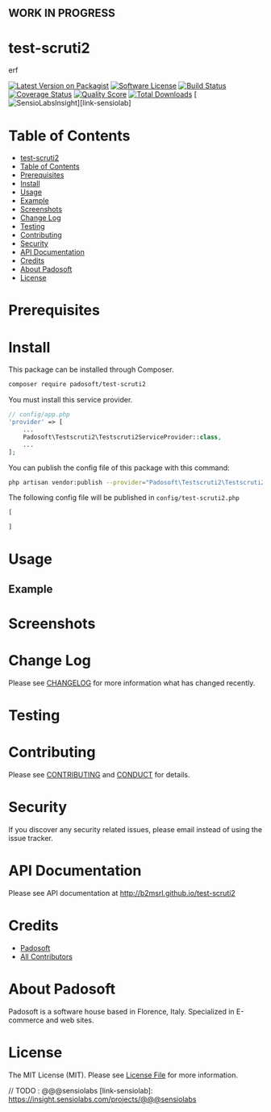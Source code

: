 ## WORK IN PROGRESS
# test-scruti2
erf

[![Latest Version on Packagist][ico-version]][link-packagist]
[![Software License][ico-license]](LICENSE.md)
[![Build Status][ico-travis]][link-travis]
[![Coverage Status][ico-scrutinizer]][link-scrutinizer]
[![Quality Score][ico-code-quality]][link-code-quality]
[![Total Downloads][ico-downloads]][link-downloads]
[![SensioLabsInsight][ico-sensiolab]][link-sensiolab]

Table of Contents
=================

  * [test-scruti2](#test-scruti2)
  * [Table of Contents](#table-of-contents)
  * [Prerequisites](#prerequisites)
  * [Install](#install)
  * [Usage](#usage)
  * [Example](#example)
  * [Screenshots](#screenshots)
  * [Change Log](#change-log)
  * [Testing](#testing)
  * [Contributing](#contributing)
  * [Security](#security)
  * [API Documentation](#api-documentation)
  * [Credits](#credits)
  * [About Padosoft](#about-padosoft)
  * [License](#license)

# Prerequisites

# Install

This package can be installed through Composer.

``` bash
composer require padosoft/test-scruti2
```
You must install this service provider.

``` php
// config/app.php
'provider' => [
    ...
    Padosoft\Testscruti2\Testscruti2ServiceProvider::class,
    ...
];
```

You can publish the config file of this package with this command:
``` bash
php artisan vendor:publish --provider="Padosoft\Testscruti2\Testscruti2ServiceProvider"
```
The following config file will be published in `config/test-scruti2.php`
``` php
[

]
```

# Usage

## Example

# Screenshots

# Change Log
Please see [CHANGELOG](CHANGELOG.md) for more information what has changed recently.

# Testing

# Contributing

Please see [CONTRIBUTING](CONTRIBUTING.md) and [CONDUCT](CONDUCT.md) for details.

# Security

If you discover any security related issues, please email  instead of using the issue tracker.

# API Documentation

Please see API documentation at http://b2msrl.github.io/test-scruti2

# Credits

- [Padosoft](https://github.com/padosoft)
- [All Contributors](../../contributors)

# About Padosoft
Padosoft is a software house based in Florence, Italy. Specialized in E-commerce and web sites.

# License

The MIT License (MIT). Please see [License File](LICENSE.md) for more information.


[ico-version]: https://img.shields.io/packagist/v/padosoft/test-scruti2.svg?style=flat-square
[ico-license]: https://img.shields.io/badge/license-MIT-brightgreen.svg?style=flat-square
[ico-travis]: https://img.shields.io/travis/padosoft/test-scruti2/master.svg?style=flat-square
[ico-scrutinizer]: https://img.shields.io/scrutinizer/coverage/g/padosoft/test-scruti2.svg?style=flat-square
[ico-code-quality]: https://img.shields.io/scrutinizer/g/padosoft/test-scruti2.svg?style=flat-square
[ico-downloads]: https://img.shields.io/packagist/dt/padosoft/test-scruti2.svg?style=flat-square
[ico-sensiolab]: https://insight.sensiolabs.com/projects/@@@sensiolab/small.png

[link-packagist]: https://packagist.org/packages/padosoft/test-scruti2
[link-travis]: https://travis-ci.org/padosoft/test-scruti2
[link-scrutinizer]: https://scrutinizer-ci.com/g/padosoft/test-scruti2/code-structure
[link-code-quality]: https://scrutinizer-ci.com/g/padosoft/test-scruti2
[link-downloads]: https://packagist.org/packages/padosoft/test-scruti2
// TODO : @@@sensiolabs
[link-sensiolab]: https://insight.sensiolabs.com/projects/@@@sensiolabs
